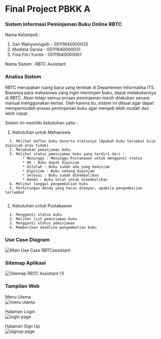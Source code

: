 # Final Project PBKK A
### Sistem Informasi Peminjaman Buku Online RBTC

Nama Kelompok :   
1. Sari Wahyuningsih - 05111640000025
2. Modista Garsia - 05111640000031
3. Fina Fitri Yunita - 05111640000067  
  
Nama Sistem : RBTC Assistant

### Analisa Sistem
RBTC merupakan ruang baca yang terletak di Departemen Informatika ITS. Biasanya para mahasiswa yang ingin meminjam buku, dapat melakukannya di RBTC. Akan tetapi semua proses peminjaman masih dilakukan secara manual menggunakan kertas. Oleh karena itu, sistem ini dibuat agar dapat mempermudah proses peminjaman buku agar menjadi lebih mudah dan lebih cepat.   
  
Sistem ini memiliki kebutuhan yaitu :   
1. Kebutuhan untuk Mahasiswa 
```
  1. Melihat daftar buku beserta statusnya (Apakah buku tersebut bisa dipinjam atau tidak)
  2. Melakukan peminjaman buku
  3. Melihat status peminjaman buku yang terdiri dari :  
        * Menunggu : Menunggu Pustakawan untuk mengganti status  
        * OK : Buku dapat dipinjam  
        * Ditolak : Buku sudah ada yang meminjam  
        * Dipinjam : Buku sedang dipinjam  
        * Selesai : Buku sudah dikembalikan  
        * Denda : Buku telat untuk dikembalikan  
  4. Melihat tanggal pengembalian buku  
  5. Perhitungan denda yang harus dibayar, apabila pengembalian terlambat
  
```  

2. Kebutuhan untuk Pustakawan  
```
  1. Mengganti status buku  
  2. Melihat list peminjaman buku  
  3. Mengganti status peminjaman  
  4. Memberikan deadline pengembalian buku
```

### Use Case Diagram
![Main Use Case RBTCassistant](https://user-images.githubusercontent.com/32873347/56113005-c82a9100-5f86-11e9-8585-d7aeb919fc64.jpg)

### Sitemap Aplikasi
![Sitemap RBTC Assistant (1)](https://user-images.githubusercontent.com/32903504/56113205-5f8fe400-5f87-11e9-86d3-a792cdac06de.png)

### Tampilan Web  
Menu Utama  
![menu utama](https://user-images.githubusercontent.com/32873349/56138204-9b936b00-5fc0-11e9-8903-314890ece472.png)  
  
Halaman Login  
![login page](https://user-images.githubusercontent.com/32873349/56138250-b9f96680-5fc0-11e9-88a7-7cf186a04140.png)  
  
Halaman Sign Up  
![signup page](https://user-images.githubusercontent.com/32873349/56138271-c5e52880-5fc0-11e9-853f-0c0a911922be.png)

